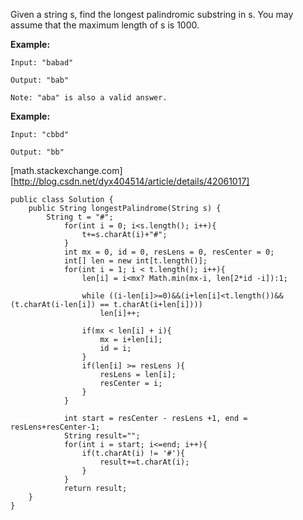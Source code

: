 Given a string s, find the longest palindromic substring in s. You may assume that the maximum length of s is 1000.

**Example:**

```
Input: "babad"

Output: "bab"

Note: "aba" is also a valid answer.
```

**Example:**
```
Input: "cbbd"

Output: "bb"
```

[math.stackexchange.com]
[http://blog.csdn.net/dyx404514/article/details/42061017]



```
public class Solution {
    public String longestPalindrome(String s) {
        String t = "#";
            for(int i = 0; i<s.length(); i++){
                t+=s.charAt(i)+"#";
            }
            int mx = 0, id = 0, resLens = 0, resCenter = 0;
            int[] len = new int[t.length()];
            for(int i = 1; i < t.length(); i++){
                len[i] = i<mx? Math.min(mx-i, len[2*id -i]):1;

                while ((i-len[i]>=0)&&(i+len[i]<t.length())&&(t.charAt(i-len[i]) == t.charAt(i+len[i])))
                    len[i]++;

                if(mx < len[i] + i){
                    mx = i+len[i];
                    id = i;
                }
                if(len[i] >= resLens ){
                    resLens = len[i];
                    resCenter = i;
                }
            }

            int start = resCenter - resLens +1, end = resLens+resCenter-1;
            String result="";
            for(int i = start; i<=end; i++){
                if(t.charAt(i) != '#'){
                    result+=t.charAt(i);
                }
            }
            return result;
    }
}
```
